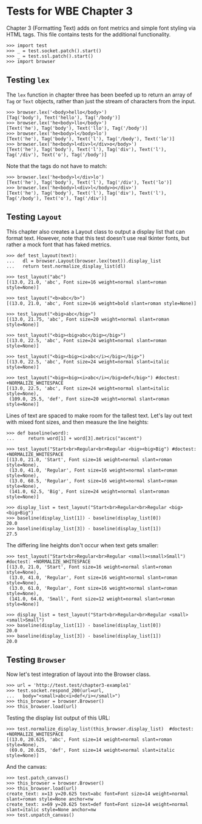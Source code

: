 Tests for WBE Chapter 3
=======================

Chapter 3 (Formatting Text) adds on font metrics and simple font styling via
HTML tags. This file contains tests for the additional functionality.

    >>> import test
    >>> _ = test.socket.patch().start()
    >>> _ = test.ssl.patch().start()
    >>> import browser

Testing `lex`
-------------

The `lex` function in chapter three has been beefed up to return an array
of `Tag` or `Text` objects, rather than just the stream of characters from the
input.

    >>> browser.lex('<body>hello</body>')
    [Tag('body'), Text('hello'), Tag('/body')]
    >>> browser.lex('he<body>llo</body>')
    [Text('he'), Tag('body'), Text('llo'), Tag('/body')]
    >>> browser.lex('he<body>l</body>lo')
    [Text('he'), Tag('body'), Text('l'), Tag('/body'), Text('lo')]
    >>> browser.lex('he<body>l<div>l</div>o</body>')
    [Text('he'), Tag('body'), Text('l'), Tag('div'), Text('l'), Tag('/div'), Text('o'), Tag('/body')]

Note that the tags do not have to match:

    >>> browser.lex('he<body>l</div>lo')
    [Text('he'), Tag('body'), Text('l'), Tag('/div'), Text('lo')]
    >>> browser.lex('he<body>l<div>l</body>o</div>')
    [Text('he'), Tag('body'), Text('l'), Tag('div'), Text('l'), Tag('/body'), Text('o'), Tag('/div')]

Testing `Layout`
----------------

This chapter also creates a Layout class to output a display list that can
format text. However, note that this test doesn't use real tkinter fonts, but
rather a mock font that has faked metrics.

    >>> def test_layout(text):
    ...   dl = browser.Layout(browser.lex(text)).display_list
    ...   return test.normalize_display_list(dl)

    >>> test_layout("abc")
    [(13.0, 21.0, 'abc', Font size=16 weight=normal slant=roman style=None)]

    >>> test_layout("<b>abc</b>")
    [(13.0, 21.0, 'abc', Font size=16 weight=bold slant=roman style=None)]
    
    >>> test_layout("<big>abc</big>")
    [(13.0, 21.75, 'abc', Font size=20 weight=normal slant=roman style=None)]

    >>> test_layout("<big><big>abc</big></big>")
    [(13.0, 22.5, 'abc', Font size=24 weight=normal slant=roman style=None)]

    >>> test_layout("<big><big><i>abc</i></big></big>")
    [(13.0, 22.5, 'abc', Font size=24 weight=normal slant=italic style=None)]

    >>> test_layout("<big><big><i>abc</i></big>def</big>") #doctest: +NORMALIZE_WHITESPACE
    [(13.0, 22.5, 'abc', Font size=24 weight=normal slant=italic style=None), 
     (109.0, 25.5, 'def', Font size=20 weight=normal slant=roman style=None)]

Lines of text are spaced to make room for the tallest text. Let's lay
out text with mixed font sizes, and then measure the line heights:

    >>> def baseline(word):
    ...     return word[1] + word[3].metrics("ascent")

    >>> test_layout("Start<br>Regular<br>Regular <big><big>Big") #doctest: +NORMALIZE_WHITESPACE 
    [(13.0, 21.0, 'Start', Font size=16 weight=normal slant=roman style=None), 
     (13.0, 41.0, 'Regular', Font size=16 weight=normal slant=roman style=None),
     (13.0, 68.5, 'Regular', Font size=16 weight=normal slant=roman style=None), 
     (141.0, 62.5, 'Big', Font size=24 weight=normal slant=roman style=None)]

    >>> display_list = test_layout("Start<br>Regular<br>Regular <big><big>Big")
    >>> baseline(display_list[1]) - baseline(display_list[0])
    20.0
    >>> baseline(display_list[3]) - baseline(display_list[1])
    27.5

The differing line heights don't occur when text gets smaller:


    >>> test_layout("Start<br>Regular<br>Regular <small><small>Small")  #doctest: +NORMALIZE_WHITESPACE 
    [(13.0, 21.0, 'Start', Font size=16 weight=normal slant=roman style=None),
     (13.0, 41.0, 'Regular', Font size=16 weight=normal slant=roman style=None),
     (13.0, 61.0, 'Regular', Font size=16 weight=normal slant=roman style=None), 
     (141.0, 64.0, 'Small', Font size=12 weight=normal slant=roman style=None)]

    >>> display_list = test_layout("Start<br>Regular<br>Regular <small><small>Small")
    >>> baseline(display_list[1]) - baseline(display_list[0])
    20.0
    >>> baseline(display_list[3]) - baseline(display_list[1])
    20.0


Testing `Browser`
-----------------

Now let's test integration of layout into the Browser class.

    >>> url = 'http://test.test/chapter3-example1'
    >>> test.socket.respond_200(url=url, 
    ...   body="<small>abc<i>def</i></small>")
    >>> this_browser = browser.Browser()
    >>> this_browser.load(url)

Testing the display list output of this URL:

    >>> test.normalize_display_list(this_browser.display_list)  #doctest: +NORMALIZE_WHITESPACE 
    [(13.0, 20.625, 'abc', Font size=14 weight=normal slant=roman style=None), 
     (69.0, 20.625, 'def', Font size=14 weight=normal slant=italic style=None)]

And the canvas:

    >>> test.patch_canvas()
    >>> this_browser = browser.Browser()
    >>> this_browser.load(url)
    create_text: x=13 y=20.625 text=abc font=Font size=14 weight=normal slant=roman style=None anchor=nw
    create_text: x=69 y=20.625 text=def font=Font size=14 weight=normal slant=italic style=None anchor=nw
    >>> test.unpatch_canvas()
